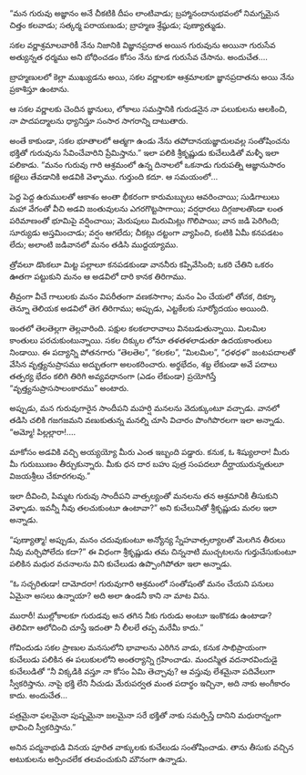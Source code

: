 ﻿“మన గురువు అజ్ఞానం అనే చీకటికి దీపం లాంటివాడు; బ్రహ్మానందానుభవంలో నిమగ్నమైన చిత్తం కలవాడు; సత్కర్మ పరాయణుడు; బ్రాహ్మణ శ్రేష్ఠుడు; పుణ్యాత్ముడు. 

సకల వర్ణాశ్రమాలవారికీ నేను నిజానికి విజ్ఞానప్రదాత అయిన గురువును అయినా గురుసేవ అత్యున్నత ధర్మము అని బోధించడం కోసం నేను కూడ గురుసేవ చేసాను. అందుచేత.... 

బ్రాహ్మణులలో కెల్లా ముఖ్యుడను అయి, సకల వర్ణాలకూ ఆశ్రమాలకూ జ్ఞానప్రదాతను అయి నేను ప్రకాశిస్తూ ఉంటాను. 

ఆ సకల వర్ణాలకు చెందిన జ్ఞానులు, లోకాలు సమస్తానికి గురుడనైన నా పలుకులను ఆలకించి, నా పాదపద్మాలను ధ్యానిస్తూ సంసార సాగరాన్ని దాటుతారు. 

అంతే కాకుండా, సకల భూతాలలో ఆత్మగా ఉండు నేను తపోదానయజ్ఞాదులవల్ల సంతోషించను భక్తితో గురువును సేవించేవారిని ప్రేమిస్తాను.” ఇలా పలికి శ్రీకృష్ణుడు కుచేలుడితో మళ్ళీ ఇలా పలికాడు. “మనం గురువు గారి ఆశ్రమంలో ఉన్న దినాలలో ఒకనాడు గురుపత్ని ఆజ్ఞానుసారం కట్టెలు తేవడానికి అడవికి వెళ్ళాము. గుర్తుంది కదూ. ఆ సమయంలో... 

పెద్ద పెద్ద ఉరుములతో ఆకాశం అంతా భీకరంగా కారుమబ్బులు ఆవరించాయి; సుడిగాలులు మహా వేగంతో వీచి అడవి జంతువులను ఎగరగొట్టసాగాయి; వర్షధారలు దిగ్గజాలతొండా లంత పరిమాణంతో భూమిపై వర్షించాయి; మెరుపులు మిరుమిట్లు గొలిపాయి; వాన జడి పెరిగింది; సూర్యుడు అస్తమించాడు; వర్షం ఆగలేదు; చీకట్లు దట్టంగా వ్యాపించి, కంటికి ఏమీ కనపడటం లేదు; అలాంటి జడివానలో మనం తడిసి ముద్దయ్యాము. 

త్రోవలూ డొంకలూ మిట్ట పల్లాలూ కనపడకుండా వాననీరు కప్పివేసింది; ఒకరి చేతిని ఒకరం ఊతగా పట్టుకుని మనం ఆ అడవిలో దారి కానక తిరిగాము. 

తీవ్రంగా వీచే గాలులకు మనం విపరీతంగా వణకసాగాం; మనం ఏం చేయలో తోచక, దిక్కూ తెన్నూ తెలియక అడవిలో తెగ తిరిగాము; అప్పుడు, ఎట్టకేలకు సూర్యోదయం అయింది. 

ఇంతలో తెలతెల్లగా తెల్లవారింది. పక్షుల కలకలారావాలు వినబడుతున్నాయి. మిలమిల కాంతులు పరచుకుంటున్నాయి. సకల దిక్కుల లోనూ తళతళలాడుతూ ఉదయకాంతులు నిండాయి. 
ఈ పద్యాన్ని పోతనగారు “తెలతెల”, “కలకల”, “మిలమిల”, “ధళధళ” జంటపదాలతో వేసిన వృత్త్యనుప్రాసము అద్భుతంగా అలంకరించారు. అర్థభేదం, శబ్ద లేకుండా అవే పదాలు తత్పర్య భేదం కలిగి తిరిగి అవ్యవధానంగా (ఎడం లేకుండా) ప్రయోగిస్తే “వృత్త్యనుప్రాససాలంకారము” అంటారు. 

అప్పుడు, మన గురువుగారైన సాందీపని మహర్షి మనలను వెదుక్కుంటూ వచ్చాడు. వానలో తడిసి చలికి గజగజమని వణుకుతున్న మనల్ని చూసి విచారం పొంగిపొరలగా ఇలా అన్నాడు. “అమ్మో! పిల్లల్లారా!.... 

మాకోసం అడవికి వచ్చి అయ్యయ్యో మీరు ఎంత ఇబ్బంది పడ్డారు. కనుక, ఓ శిష్యులారా! మీరు మీ గురుఋణం తీర్చుకున్నారు. మీకు ధన దార బహు పుత్ర సంపదలూ దీర్ఘాయురున్నతులూ విజయశ్రీలు చేకూరగలవు.” 

ఇలా దీవించి, పిమ్మట గురువు సాందీపని వాత్సల్యంతో మనలను తన ఆశ్రమానికి తీసుకుని వెళ్ళాడు. ఇవన్నీ నీవు తలచుకుంటూ ఉంటావా?” అని కుచేలునితో శ్రీకృష్ణుడు మరల ఇలా అన్నాడు. 

“పుణ్యాత్మా! అప్పుడు, మనం చదువుకుంటూ అన్యోన్య స్నేహవాత్సల్యాలతో మెలగిన తీరులు నీవు మర్చిపోలేదు కదా?” ఈ విధంగా శ్రీకృష్ణుడు తమ చిన్ననాటి ముచ్చటలను గుర్తుచేసుకుంటూ పలికిన మధుర వచనాలను విని కుచేలుడు ఉప్పొంగిపోతూ ఇలా అన్నాడు. 

“ఓ సచ్చరితుడా! దామోదరా! గురువుగారి ఆశ్రమంలో సంతోషంతో మనం చేయని పనులు ఏమైనా అసలు ఉన్నాయా? అది అలా ఉండనీ కాని నా మాట విను. 

మురారీ! ముల్లోకాలకూ గురుడవు అన తగిన నీకు గురుడు అంటూ ఇంకొకడు ఉంటాడా? తెలివిగా ఆలోచించి చూస్తే ఇదంతా నీ లీలలే తప్ప మరేమీ కాదు.” 

గోవిందుడు సకల ప్రాణుల మనసులోని భావాలను ఎరిగిన వాడు, కనుక సాభిప్రాయంగా కుచేలుడు పలికిన ఈ పలుకులలోని అంతర్యాన్ని గ్రహించాడు. మందస్మిత వదనారవిందుడై కుచేలుడితో “నీ విక్కడికి వస్తూ నా కోసం ఏమి తెచ్చావు? ఆ వస్తువు లేశమైనా పదివేలుగా స్వీకరిస్తాను. నాపై భక్తి లేని నీచుడు మేరుపర్వత మంత పదార్థం ఇచ్చినా, అది నాకు అంగీకారం కాదు. అందుచేత... 

పత్రమైనా ఫలమైనా పుష్పమైనా జలమైనా సరే భక్తితో నాకు సమర్పిస్తే దానిని మధురాన్నంగా భావించి స్వీకరిస్తాను.” 

అనిన పద్మనాభుడి వినయ పూరిత వాక్కులకు కుచేలుడు సంతోషించాడు. తాను తీసుకు వచ్చిన అటుకులను అర్పించలేక తలవంచుకుని మౌనంగా ఉన్నాడు. 

